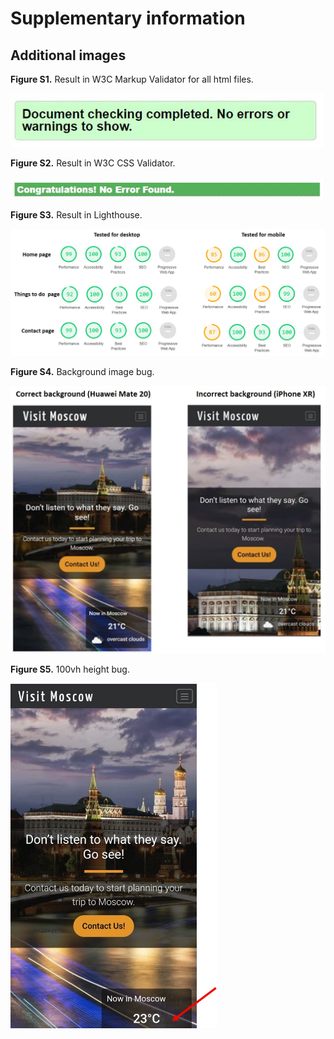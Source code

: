 # Supplementary information

## Additional images

**Figure S1.** Result in W3C Markup Validator for all html files.

<img src="assets/images/testing/w3c-markup-validator.jpg" alt="Result in W3C Markup Validator." width="500px" height="auto">

**Figure S2.** Result in W3C CSS Validator. 

<img src="assets/images/testing/w3c-css-validator.jpg" alt="Result in W3C CSS Validator." width="500px" height="auto">

**Figure S3.** Result in Lighthouse. 

<img src="assets/images/testing/lighthouse.jpg" alt="Result in Lighthouse." width="900px" height="auto">

**Figure S4.** Background image bug. 

<img src="assets/images/bugs/background-bug.jpg" alt="Background image bug on iPhone devices." width="700px" height="auto">

**Figure S5.** 100vh height bug. 

<img src="assets/images/bugs/100vh-bug.jpg" alt="100vh height bug on mobile devices." width="330px" height="auto">